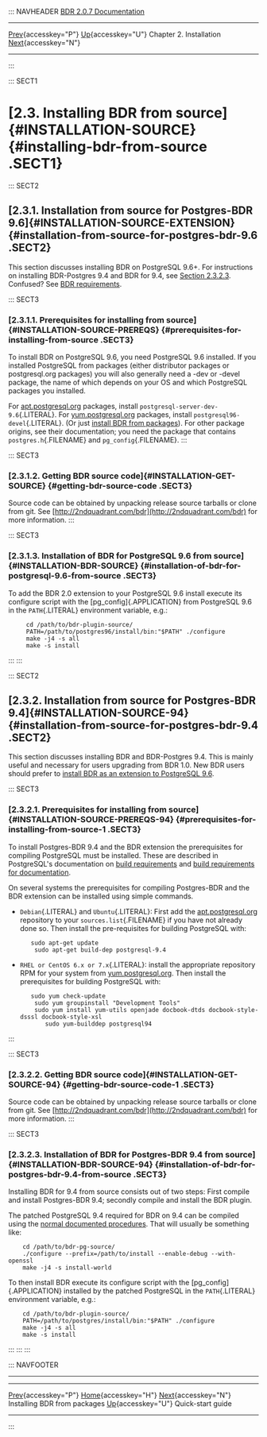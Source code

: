 ::: NAVHEADER
  [BDR 2.0.7 Documentation](index.md)
  ---------------------------------------------------------------------------------- ---------------------------------------- ------------------------- ------------------------------------------------------------
  [Prev](installation-packages.md "Installing BDR from packages"){accesskey="P"}   [Up](installation.md){accesskey="U"}    Chapter 2. Installation    [Next](quickstart.md "Quick-start guide"){accesskey="N"}

------------------------------------------------------------------------
:::

::: SECT1
# [2.3. Installing BDR from source]{#INSTALLATION-SOURCE} {#installing-bdr-from-source .SECT1}

::: SECT2
## [2.3.1. Installation from source for Postgres-BDR 9.6]{#INSTALLATION-SOURCE-EXTENSION} {#installation-from-source-for-postgres-bdr-9.6 .SECT2}

This section discusses installing BDR on PostgreSQL 9.6+. For
instructions on installing BDR-Postgres 9.4 and BDR for 9.4, see
[Section 2.3.2.3](installation-source.md#INSTALLATION-BDR-SOURCE-94).
Confused? See [BDR requirements](install-requirements.md).

::: SECT3
### [2.3.1.1. Prerequisites for installing from source]{#INSTALLATION-SOURCE-PREREQS} {#prerequisites-for-installing-from-source .SECT3}

To install BDR on PostgreSQL 9.6, you need PostgreSQL 9.6 installed. If
you installed PostgreSQL from packages (either distributor packages or
postgresql.org packages) you will also generally need a -dev or -devel
package, the name of which depends on your OS and which PostgreSQL
packages you installed.

For [apt.postgresql.org](http://apt.postgresql.org/)
packages, install `postgresql-server-dev-9.6`{.LITERAL}. For
[yum.postgresql.org](http://yum.postgresql.org) packages,
install `postgresql96-devel`{.LITERAL}. (Or just [install BDR from
packages](installation-packages.md)). For other package origins, see
their documentation; you need the package that contains
`postgres.h`{.FILENAME} and `pg_config`{.FILENAME}.
:::

::: SECT3
### [2.3.1.2. Getting BDR source code]{#INSTALLATION-GET-SOURCE} {#getting-bdr-source-code .SECT3}

Source code can be obtained by unpacking release source tarballs or
clone from git. See
[http://2ndquadrant.com/bdr](http://2ndquadrant.com/bdr)
for more information.
:::

::: SECT3
### [2.3.1.3. Installation of BDR for PostgreSQL 9.6 from source]{#INSTALLATION-BDR-SOURCE} {#installation-of-bdr-for-postgresql-9.6-from-source .SECT3}

To add the BDR 2.0 extension to your PostgreSQL 9.6 install execute its
configure script with the [pg_config]{.APPLICATION} from PostgreSQL 9.6
in the `PATH`{.LITERAL} environment variable, e.g.:

``` PROGRAMLISTING
     cd /path/to/bdr-plugin-source/
     PATH=/path/to/postgres96/install/bin:"$PATH" ./configure
     make -j4 -s all
     make -s install

```
:::
:::

::: SECT2
## [2.3.2. Installation from source for Postgres-BDR 9.4]{#INSTALLATION-SOURCE-94} {#installation-from-source-for-postgres-bdr-9.4 .SECT2}

This section discusses installing BDR and BDR-Postgres 9.4. This is
mainly useful and necessary for users upgrading from BDR 1.0. New BDR
users should prefer to [install BDR as an extension to PostgreSQL
9.6](installation-source.md#INSTALLATION-SOURCE-EXTENSION).

::: SECT3
### [2.3.2.1. Prerequisites for installing from source]{#INSTALLATION-SOURCE-PREREQS-94} {#prerequisites-for-installing-from-source-1 .SECT3}

To install Postgres-BDR 9.4 and the BDR extension the prerequisites for
compiling PostgreSQL must be installed. These are described in
PostgreSQL\'s documentation on [build
requirements](http://www.postgresql.org/docs/current/install-requirements.html)
and [build requirements for
documentation](http://www.postgresql.org/docs/current/docguide-toolsets.html).

On several systems the prerequisites for compiling Postgres-BDR and the
BDR extension can be installed using simple commands.

-   `Debian`{.LITERAL} and `Ubuntu`{.LITERAL}: First add the
    [apt.postgresql.org](http://apt.postgresql.org/)
    repository to your `sources.list`{.FILENAME} if you have not already
    done so. Then install the pre-requisites for building PostgreSQL
    with:

    ``` PROGRAMLISTING
       sudo apt-get update
        sudo apt-get build-dep postgresql-9.4

    ```

-   `RHEL or CentOS 6.x or 7.x`{.LITERAL}: install the appropriate
    repository RPM for your system from
    [yum.postgresql.org](http://yum.postgresql.org/repopackages.php).
    Then install the prerequisites for building PostgreSQL with:

    ``` PROGRAMLISTING
       sudo yum check-update
        sudo yum groupinstall "Development Tools"
        sudo yum install yum-utils openjade docbook-dtds docbook-style-dsssl docbook-style-xsl
           sudo yum-builddep postgresql94

    ```
:::

::: SECT3
### [2.3.2.2. Getting BDR source code]{#INSTALLATION-GET-SOURCE-94} {#getting-bdr-source-code-1 .SECT3}

Source code can be obtained by unpacking release source tarballs or
clone from git. See
[http://2ndquadrant.com/bdr](http://2ndquadrant.com/bdr)
for more information.
:::

::: SECT3
### [2.3.2.3. Installation of BDR for Postgres-BDR 9.4 from source]{#INSTALLATION-BDR-SOURCE-94} {#installation-of-bdr-for-postgres-bdr-9.4-from-source .SECT3}

Installing BDR for 9.4 from source consists out of two steps: First
compile and install Postgres-BDR 9.4; secondly compile and install the
BDR plugin.

The patched PostgreSQL 9.4 required for BDR on 9.4 can be compiled using
the [normal documented
procedures](http://www.postgresql.org/docs/current/static/installation.html).
That will usually be something like:

``` PROGRAMLISTING
    cd /path/to/bdr-pg-source/
    ./configure --prefix=/path/to/install --enable-debug --with-openssl
    make -j4 -s install-world

```

To then install BDR execute its configure script with the
[pg_config]{.APPLICATION} installed by the patched PostgreSQL in the
`PATH`{.LITERAL} environment variable, e.g.:

``` PROGRAMLISTING
    cd /path/to/bdr-plugin-source/
    PATH=/path/to/postgres/install/bin:"$PATH" ./configure
    make -j4 -s all
    make -s install

```
:::
:::
:::

::: NAVFOOTER

------------------------------------------------------------------------

  --------------------------------------------------- ---------------------------------------- ----------------------------------------
  [Prev](installation-packages.md){accesskey="P"}      [Home](index.md){accesskey="H"}       [Next](quickstart.md){accesskey="N"}
  Installing BDR from packages                         [Up](installation.md){accesskey="U"}                         Quick-start guide
  --------------------------------------------------- ---------------------------------------- ----------------------------------------
:::
